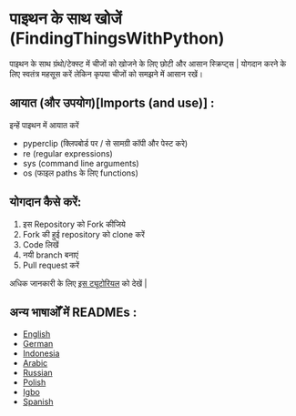 # पाइथन के साथ खोजें (FindingThingsWithPython)
पाइथन के साथ ग्रंथो/टेक्स्ट में चीजों को खोजने के लिए छोटी और आसान स्क्रिप्ट्स |
योगदान करने के लिए स्वतंत्र महसूस करें लेकिन कृपया चीजों को समझने में आसान रखें।

## आयात (और उपयोग)[Imports (and use)] :
इन्हें पाइथन  में आयात करें
- pyperclip (क्लिपबोर्ड पर / से सामग्री कॉपी और पेस्ट करे)
- re (regular expressions)
- sys (command line arguments)
- os (फाइल  paths के लिए  functions)

## योगदान कैसे करें:
1. इस Repository को Fork कीजिये 
2. Fork की हुई  repository को  clone करें 
3. Code लिखें 
4. नयी   branch बनाएं
5. Pull request करें 

अधिक जानकारी के लिए [इस ट्यूटोरियल](https://www.digitalocean.com/community/tutorials/how-to-create-a-pull-request-on-github) को  देखें |

## अन्य भाषाओँ में  READMEs :
- [English](README.md)
- [German](README_de.md)
- [Indonesia](README_idn.md)
- [Arabic](README_ar.md)
- [Russian](README_ru.md)
- [Polish](README_pl.md)
- [Igbo](README_igbo.md)
- [Spanish](README_es.md)
